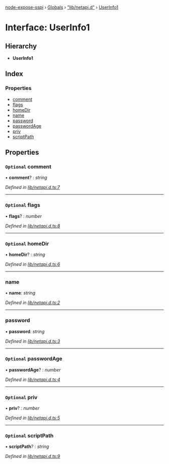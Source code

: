 [node-expose-sspi](../README.md) › [Globals](../globals.md) › ["lib/netapi.d"](../modules/_lib_netapi_d_.md) › [UserInfo1](_lib_netapi_d_.userinfo1.md)

# Interface: UserInfo1

## Hierarchy

* **UserInfo1**

## Index

### Properties

* [comment](_lib_netapi_d_.userinfo1.md#optional-comment)
* [flags](_lib_netapi_d_.userinfo1.md#optional-flags)
* [homeDir](_lib_netapi_d_.userinfo1.md#optional-homedir)
* [name](_lib_netapi_d_.userinfo1.md#name)
* [password](_lib_netapi_d_.userinfo1.md#password)
* [passwordAge](_lib_netapi_d_.userinfo1.md#optional-passwordage)
* [priv](_lib_netapi_d_.userinfo1.md#optional-priv)
* [scriptPath](_lib_netapi_d_.userinfo1.md#optional-scriptpath)

## Properties

### `Optional` comment

• **comment**? : *string*

*Defined in [lib/netapi.d.ts:7](https://github.com/jlguenego/node-expose-sspi/blob/c77a3a8/lib/netapi.d.ts#L7)*

___

### `Optional` flags

• **flags**? : *number*

*Defined in [lib/netapi.d.ts:8](https://github.com/jlguenego/node-expose-sspi/blob/c77a3a8/lib/netapi.d.ts#L8)*

___

### `Optional` homeDir

• **homeDir**? : *string*

*Defined in [lib/netapi.d.ts:6](https://github.com/jlguenego/node-expose-sspi/blob/c77a3a8/lib/netapi.d.ts#L6)*

___

###  name

• **name**: *string*

*Defined in [lib/netapi.d.ts:2](https://github.com/jlguenego/node-expose-sspi/blob/c77a3a8/lib/netapi.d.ts#L2)*

___

###  password

• **password**: *string*

*Defined in [lib/netapi.d.ts:3](https://github.com/jlguenego/node-expose-sspi/blob/c77a3a8/lib/netapi.d.ts#L3)*

___

### `Optional` passwordAge

• **passwordAge**? : *number*

*Defined in [lib/netapi.d.ts:4](https://github.com/jlguenego/node-expose-sspi/blob/c77a3a8/lib/netapi.d.ts#L4)*

___

### `Optional` priv

• **priv**? : *number*

*Defined in [lib/netapi.d.ts:5](https://github.com/jlguenego/node-expose-sspi/blob/c77a3a8/lib/netapi.d.ts#L5)*

___

### `Optional` scriptPath

• **scriptPath**? : *string*

*Defined in [lib/netapi.d.ts:9](https://github.com/jlguenego/node-expose-sspi/blob/c77a3a8/lib/netapi.d.ts#L9)*
